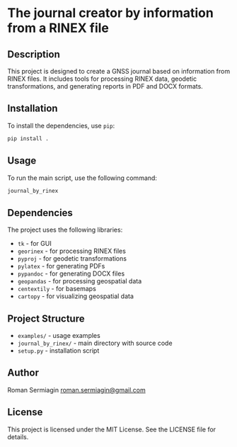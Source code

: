 # The journal creator by information from a RINEX file

## Description

This project is designed to create a GNSS journal based on information from
RINEX files. It includes tools for processing RINEX data, geodetic
transformations, and generating reports in PDF and DOCX formats.

## Installation

To install the dependencies, use `pip`:

```sh
pip install .
```

## Usage

To run the main script, use the following command:
```sh
journal_by_rinex
```

## Dependencies

The project uses the following libraries:
* `tk` - for GUI
* `georinex` - for processing RINEX files
* `pyproj` - for geodetic transformations
* `pylatex` - for generating PDFs
* `pypandoc` - for generating DOCX files
* `geopandas` - for processing geospatial data
* `centextily` - for basemaps
* `cartopy` - for visualizing geospatial data

## Project Structure

* `examples/` - usage examples
* `journal_by_rinex/` - main directory with source code
* `setup.py` - installation script

## Author

Roman Sermiagin
[roman.sermiagin@gmail.com](mailto:roman.sermiagin@gmail.com)

## License

This project is licensed under the MIT License. See the LICENSE file for
details.
